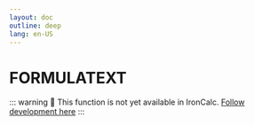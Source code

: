 ```yaml
---
layout: doc
outline: deep
lang: en-US
---
```


# FORMULATEXT

::: warning
🚧 This function is not yet available in IronCalc.
[Follow development here](https://github.com/ironcalc/IronCalc/labels/Functions)
:::